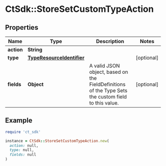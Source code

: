 # CtSdk::StoreSetCustomTypeAction

## Properties

| Name | Type | Description | Notes |
| ---- | ---- | ----------- | ----- |
| **action** | **String** |  |  |
| **type** | [**TypeResourceIdentifier**](TypeResourceIdentifier.md) |  | [optional] |
| **fields** | **Object** | A valid JSON object, based on the FieldDefinitions of the Type Sets the custom field to this value. | [optional] |

## Example

```ruby
require 'ct_sdk'

instance = CtSdk::StoreSetCustomTypeAction.new(
  action: null,
  type: null,
  fields: null
)
```

